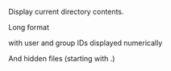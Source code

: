Display current directory contents.

Long format

with user and group IDs displayed numerically

And hidden files (starting with .)
